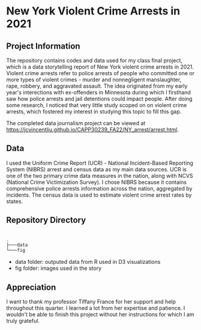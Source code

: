 
# New York Violent Crime Arrests in 2021

## Project Information
The repository contains codes and data used for my class final project, which is a data storytelling report of New York violent crime arrests in 2021. Violent crime arrests refer to police arrests of people who committed one or more types of violent crimes - murder and nonnegligent manslaughter, rape, robbery, and aggravated assault. The idea originated from my early year's interections with ex-offenders in Minnesota during which I firsthand saw how police arrests and jail detentions could impact people. After doing some research, I noticed that very little study scoped on on violent crime arrests, which fostered my interest in studying this topic to fill this gap.  

The completed data journalism project can be viewed at https://jcvincentliu.github.io/CAPP30239_FA22/NY_arrest/arrest.html. 

## Data

I used the Uniform Crime Report (UCR) - National Incident-Based Reporting System (NIBRS) arrest and census data as my main data sources. UCR is one of the two primary crime data measures in the nation, along with NCVS (National Crime Victimization Survey). I chose NIBRS because it contains comprehensive police arrests information across the nation, aggregated by incidents. The census data is used to estimate violent crime arrest rates by states. 

## Repository Directory

```bash

.
├───data 
└───fig

```

- data folder: outputed data from R used in D3 visualizations
- fig folder: images used in the story

## Appreciation

I want to thank my professor Tiffany France for her support and help throughout this quarter. I learned a lot from her expertise and patience. I wouldn't be able to finish this project without her instructions for which I am truly grateful.   


